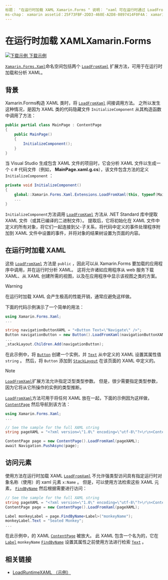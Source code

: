 ```yaml
---
标题： "在运行时加载 XAML Xamarin.Forms " 说明： "xaml 可在运行时通过 LoadFromXaml 扩展方法进行加载和分析。"
ms-chap： xamarin assetid：25F73FBF-2DD3-468E-A2D8-0897414F0F4A： xamarin 窗体作者： davidbritch： dabritch ms. 日期：12/12/2018 非 loc： [ Xamarin.Forms ， Xamarin.Essentials ]
---
```


# <a name="loading-xaml-at-runtime-in-xamarinforms"></a>在运行时加载 XAMLXamarin.Forms

[![下载示例](~/media/shared/download.png) 下载示例](https://docs.microsoft.com/samples/xamarin/xamarin-forms-samples/xaml-loadruntimexaml)

[`Xamarin.Forms.Xaml`](xref:Xamarin.Forms.Xaml)命名空间包括两个 [`LoadFromXaml`](xref:Xamarin.Forms.Xaml.Extensions.LoadFromXaml*) 扩展方法，可用于在运行时加载和分析 XAML。

## <a name="background"></a>背景

Xamarin.Forms构造 XAML 类时，将 [`LoadFromXaml`](xref:Xamarin.Forms.Xaml.Extensions.LoadFromXaml*) 间接调用方法。 之所以发生这种情况，是因为 XAML 类的代码隐藏文件 `InitializeComponent` 从其构造函数中调用了方法：

```csharp
public partial class MainPage : ContentPage
{
    public MainPage()
    {
        InitializeComponent();
    }
}
```

当 Visual Studio 生成包含 XAML 文件的项目时，它会分析 XAML 文件以生成一个 c # 代码文件（例如， **MainPage.xaml.g.cs**），该文件包含方法的定义 `InitializeComponent` ：

```csharp
private void InitializeComponent()
{
    global::Xamarin.Forms.Xaml.Extensions.LoadFromXaml(this, typeof(MainPage));
    ...
}
```

`InitializeComponent`方法调用 [`LoadFromXaml`](xref:Xamarin.Forms.Xaml.Extensions.LoadFromXaml*) 方法从 .NET Standard 库中提取 XAML 文件（或其已编译的二进制文件）。 提取后，它将初始化在 XAML 文件中定义的所有对象，将它们一起连接到父-子关系，将代码中定义的事件处理程序附加到 XAML 文件中设置的事件，并将对象的结果树设置为页面的内容。

## <a name="loading-xaml-at-runtime"></a>在运行时加载 XAML

这些 [`LoadFromXaml`](xref:Xamarin.Forms.Xaml.Extensions.LoadFromXaml*) 方法是 `public` ，因此可以从 Xamarin.Forms 要加载的应用程序中调用，并在运行时分析 XAML。 这将允许诸如应用程序从 web 服务下载 XAML、从 XAML 创建所需的视图，以及在应用程序中显示该视图之类的方案。

> [!WARNING]
> 在运行时加载 XAML 会产生极高的性能开销，通常应避免这样做。

下面的代码示例演示了一个简单的用法：

```csharp
using Xamarin.Forms.Xaml;
...

string navigationButtonXAML = "<Button Text=\"Navigate\" />";
Button navigationButton = new Button().LoadFromXaml(navigationButtonXAML);
...
_stackLayout.Children.Add(navigationButton);
```

在此示例中，将 [`Button`](xref:Xamarin.Forms.Button) 创建一个实例，并 [`Text`](xref:Xamarin.Forms.Button.Text) 从中定义的 XAML 设置其属性值 `string` 。 然后，将 `Button` 添加到 [`StackLayout`](xref:Xamarin.Forms.StackLayout) 在该页面的 XAML 中定义的。

> [!NOTE]
> [`LoadFromXaml`](xref:Xamarin.Forms.Xaml.Extensions.LoadFromXaml*)扩展方法允许指定泛型类型参数。 但是，很少需要指定类型参数，因为它将从它所操作的实例的类型推断。

[`LoadFromXaml`](xref:Xamarin.Forms.Xaml.Extensions.LoadFromXaml*)方法可用于将任何 XAML 放在一起，下面的示例因为这样做， [`ContentPage`](xref:Xamarin.Forms.ContentPage) 然后导航到该方法：

```csharp
using Xamarin.Forms.Xaml;
...

// See the sample for the full XAML string
string pageXAML = "<?xml version=\"1.0\" encoding=\"utf-8\"?>\r\n<ContentPage xmlns=\"http://xamarin.com/schemas/2014/forms\"\nxmlns:x=\"http://schemas.microsoft.com/winfx/2009/xaml\"\nx:Class=\"LoadRuntimeXAML.CatalogItemsPage\"\nTitle=\"Catalog Items\">\n</ContentPage>";

ContentPage page = new ContentPage().LoadFromXaml(pageXAML);
await Navigation.PushAsync(page);
```

## <a name="accessing-elements"></a>访问元素

使用方法在运行时加载 XAML [`LoadFromXaml`](xref:Xamarin.Forms.Xaml.Extensions.LoadFromXaml*) 不允许强类型访问具有指定运行时对象名称（使用）的 xaml 元素 `x:Name` 。 但是，可以使用方法检索这些 XAML 元素， [`FindByName`](xref:Xamarin.Forms.NameScopeExtensions.FindByName*) 然后根据需要进行访问：

```csharp
// See the sample for the full XAML string
string pageXAML = "<?xml version=\"1.0\" encoding=\"utf-8\"?>\r\n<ContentPage xmlns=\"http://xamarin.com/schemas/2014/forms\"\nxmlns:x=\"http://schemas.microsoft.com/winfx/2009/xaml\"\nx:Class=\"LoadRuntimeXAML.CatalogItemsPage\"\nTitle=\"Catalog Items\">\n<StackLayout>\n<Label x:Name=\"monkeyName\"\n />\n</StackLayout>\n</ContentPage>";
ContentPage page = new ContentPage().LoadFromXaml(pageXAML);

Label monkeyLabel = page.FindByName<Label>("monkeyName");
monkeyLabel.Text = "Seated Monkey";
...
```

在此示例中，的 XAML [`ContentPage`](xref:Xamarin.Forms.ContentPage) 被放大。 此 XAML 包含一个名为的，它在 [`Label`](xref:Xamarin.Forms.Label) `monkeyName` [`FindByName`](xref:Xamarin.Forms.NameScopeExtensions.FindByName*) 设置其属性之前使用方法进行检索 [`Text`](xref:Xamarin.Forms.Label.Text) 。

## <a name="related-links"></a>相关链接

- [LoadRuntimeXAML （示例）](https://docs.microsoft.com/samples/xamarin/xamarin-forms-samples/xaml-loadruntimexaml)
